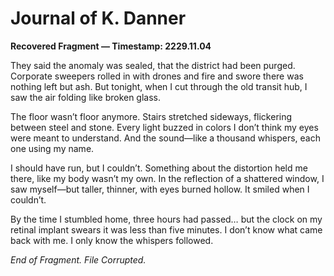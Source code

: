 # Journal of K. Danner  

**Recovered Fragment — Timestamp: 2229.11.04**  

They said the anomaly was sealed, that the district had been purged. Corporate sweepers rolled in with drones and fire and swore there was nothing left but ash. But tonight, when I cut through the old transit hub, I saw the air folding like broken glass.  

The floor wasn’t floor anymore. Stairs stretched sideways, flickering between steel and stone. Every light buzzed in colors I don’t think my eyes were meant to understand. And the sound—like a thousand whispers, each one using my name.  

I should have run, but I couldn’t. Something about the distortion held me there, like my body wasn’t my own. In the reflection of a shattered window, I saw myself—but taller, thinner, with eyes burned hollow. It smiled when I couldn’t.  

By the time I stumbled home, three hours had passed… but the clock on my retinal implant swears it was less than five minutes. I don’t know what came back with me. I only know the whispers followed.  

*End of Fragment. File Corrupted.*  